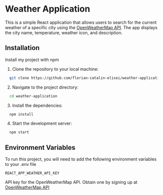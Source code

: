 # Weather Application

This is a simple React application that allows users to search for the current weather of a specific city using the [OpenWeatherMap API](https://openweathermap.org/api). The app displays the city name, temperature, weather icon, and description.

## Installation

Install my project with npm

1. Clone the repository to your local machine:

```bash
  git clone https://github.com/florian-catalin-elisei/weather-application.git
```

2. Navigate to the project directory:

```bash
  cd weather-application
```

3. Install the dependencies:

```bash
  npm install
```

4. Start the development server:

```bash
  npm start
```

## Environment Variables

To run this project, you will need to add the following environment variables to your .env file

`REACT_APP_WEATHER_API_KEY`

API key for the OpenWeatherMap API. Obtain one by signing up at [OpenWeatherMap API](https://openweathermap.org/api)
